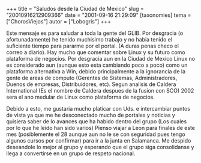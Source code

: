 +++
title = "Saludos desde la Ciudad de Mexico"
slug = "20010916212909366"
date = "2001-09-16 21:29:09"
[taxonomies]
tema = ["ChorosViejos"]
autor = ["Lobogris"]
+++

Este mensaje es para saludar a toda la gente del GLIB. Por desgracia (o
afortunadamente) he tenido muchisimo trabajo y no habia tenido el
suficiente tiempo para pararme por el portal. (A duras penas checo el
correo a diario). Hay mucho que comentar sobre Linux y su futuro como
plataforma de negocios. Por desgracia aun en la Ciudad de Mexico Linux
no es considerado aun (aunque esto esta cambiando poco a poco) como un
plataforma alternativa a Win, debido principalmente a la ignorancia de
la gente de areas de computo (Gerentes de Sistemas, Administradores,
Duenos de empresas, Distribuidores, etc). Segun analisis de Caldera
International (Es el nombre de Caldera despues de la fusion con SCO)
2002 sera el ano medular de Linux como plataforma de negocios.

<!-- more -->
Debido a esto, me gustaria mucho platicar con Uds. e intercambiar puntos
de vista ya que me he desconectado mucho de portales y noticias y
quisiera saber de lo avances que ha habido dentro del grupo (Los cuales
por lo que he leido han sido varios) Pienso viajar a Leon para finales
de este mes (posiblemente el 28 aunque aun no le se con seguridad pues
tengo algunos cursos por confirmar) para ir a la junta en Salamanca. Me
despido deseandole lo mejor al grupo y esperando que el grupo siga
consolidanse y llega a convertirse en un grupo de respeto nacional.

